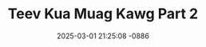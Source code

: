 ---
layout: movie-video-data
date: 2025-03-01 21:25:08 -0886
categories: movie

# Site Attributes
title: "Teev Kua Muag Kawg Part 2"
permalink: "/movie/Teev_Kua_Muag_Kawg_Part_2"

# Movie Attributes
synopsis: ""
producer: ""
director: ""
writer: ""
video_link: ""
genre: "Romance"
year: "2007"
release_type: "DVD"
storage: "Center for Hmong Studies"
thumbnail: "/assets/images/movie_thumbnails/Teev Kua Muag Kawg Part 2.jpeg"
publishing_company: "BKM Production"

# Sequels + Parts
base_movie: "Teev Kua Muag Kawg Part 1"
total_parts: 2
sequel: ""

# Movie Cast
cast:
#VALUE!
---